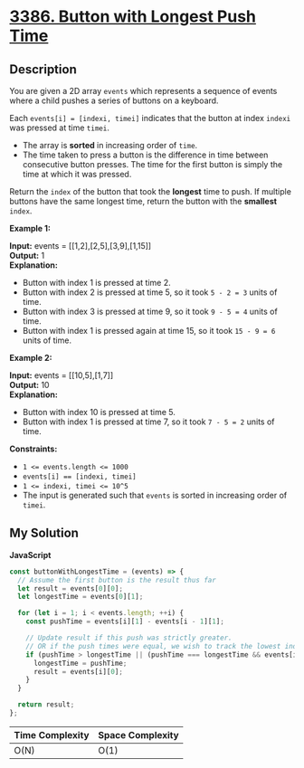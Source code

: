 # [3386. Button with Longest Push Time](https://leetcode.com/problems/button-with-longest-push-time)

## Description

You are given a 2D array `events` which represents a sequence of events where a child pushes a series of buttons on a keyboard.

Each `events[i] = [indexi, timei]` indicates that the button at index `indexi` was pressed at time `timei`.

- The array is **sorted** in increasing order of `time`.
- The time taken to press a button is the difference in time between consecutive button presses. The time for the first button is simply the time at which it was pressed.

Return the `index` of the button that took the **longest** time to push. If multiple buttons have the same longest time, return the button with the **smallest** `index`.

**Example 1:**

**Input:** events = \[\[1,2\],\[2,5\],\[3,9\],\[1,15\]\]  
**Output:** 1  
**Explanation:**

- Button with index 1 is pressed at time 2.
- Button with index 2 is pressed at time 5, so it took `5 - 2 = 3` units of time.
- Button with index 3 is pressed at time 9, so it took `9 - 5 = 4` units of time.
- Button with index 1 is pressed again at time 15, so it took `15 - 9 = 6` units of time.

**Example 2:**

**Input:** events = \[\[10,5\],\[1,7\]\]  
**Output:** 10  
**Explanation:**

- Button with index 10 is pressed at time 5.
- Button with index 1 is pressed at time 7, so it took `7 - 5 = 2` units of time.

**Constraints:**

- `1 <= events.length <= 1000`
- `events[i] == [indexi, timei]`
- `1 <= indexi, timei <= 10^5`
- The input is generated such that `events` is sorted in increasing order of `timei`.

## My Solution

**JavaScript**

```js
const buttonWithLongestTime = (events) => {
  // Assume the first button is the result thus far
  let result = events[0][0];
  let longestTime = events[0][1];

  for (let i = 1; i < events.length; ++i) {
    const pushTime = events[i][1] - events[i - 1][1];

    // Update result if this push was strictly greater.
    // OR if the push times were equal, we wish to track the lowest index one
    if (pushTime > longestTime || (pushTime === longestTime && events[i][0] < result)) {
      longestTime = pushTime;
      result = events[i][0];
    }
  }

  return result;
};
```

| Time Complexity | Space Complexity |
| --------------- | ---------------- |
| O(N)            | O(1)             |
